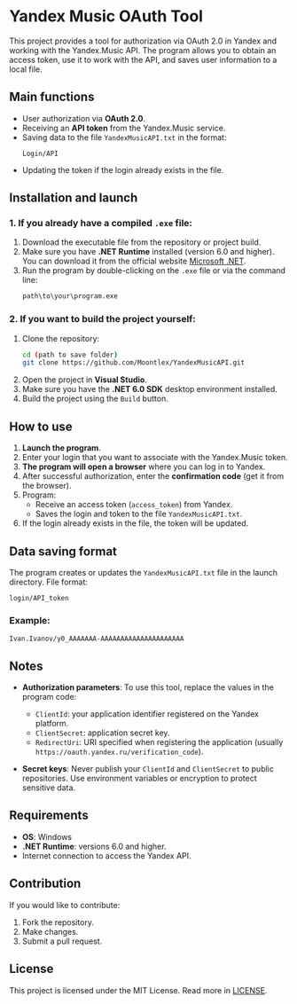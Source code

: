 # Yandex Music OAuth Tool

This project provides a tool for authorization via OAuth 2.0 in Yandex and working with the Yandex.Music API. The program allows you to obtain an access token, use it to work with the API, and saves user information to a local file.

## Main functions
- User authorization via **OAuth 2.0**.
- Receiving an **API token** from the Yandex.Music service.
- Saving data to the file `YandexMusicAPI.txt` in the format:
  ```
  Login/API
  ```
- Updating the token if the login already exists in the file.

## Installation and launch

### 1. If you already have a compiled `.exe` file:
1. Download the executable file from the repository or project build.
2. Make sure you have **.NET Runtime** installed (version 6.0 and higher). You can download it from the official website [Microsoft .NET](https://dotnet.microsoft.com/download).
3. Run the program by double-clicking on the `.exe` file or via the command line:
   ```bash
   path\to\your\program.exe
   ```

### 2. If you want to build the project yourself:
1. Clone the repository:
   ```bash
   cd (path to save folder)
   git clone https://github.com/Moontlex/YandexMusicAPI.git
   ```
2. Open the project in **Visual Studio**.
3. Make sure you have the **.NET 6.0 SDK** desktop environment installed.
4. Build the project using the `Build` button.

## How to use
1. **Launch the program**.
2. Enter your login that you want to associate with the Yandex.Music token.
3. **The program will open a browser** where you can log in to Yandex.
4. After successful authorization, enter the **confirmation code** (get it from the browser).
5. Program:
   - Receive an access token (`access_token`) from Yandex.
   - Saves the login and token to the file `YandexMusicAPI.txt`.
6. If the login already exists in the file, the token will be updated.

## Data saving format
The program creates or updates the `YandexMusicAPI.txt` file in the launch directory. File format:
```
login/API_token
```

### Example:
```
Ivan.Ivanov/y0_AAAAAAA-AAAAAAAAAAAAAAAAAAAAA
```

## Notes
- **Authorization parameters**:
  To use this tool, replace the values ​​in the program code:
  - `ClientId`: your application identifier registered on the Yandex platform.
  - `ClientSecret`: application secret key.
  - `RedirectUri`: URI specified when registering the application (usually `https://oauth.yandex.ru/verification_code`).

- **Secret keys**:
  Never publish your `ClientId` and `ClientSecret` to public repositories. Use environment variables or encryption to protect sensitive data.

## Requirements
- **OS**: Windows
- **.NET Runtime**: versions 6.0 and higher.
- Internet connection to access the Yandex API.

## Contribution
If you would like to contribute:
1. Fork the repository.
2. Make changes.
3. Submit a pull request.

## License
This project is licensed under the MIT License. Read more in [LICENSE](LICENSE).
